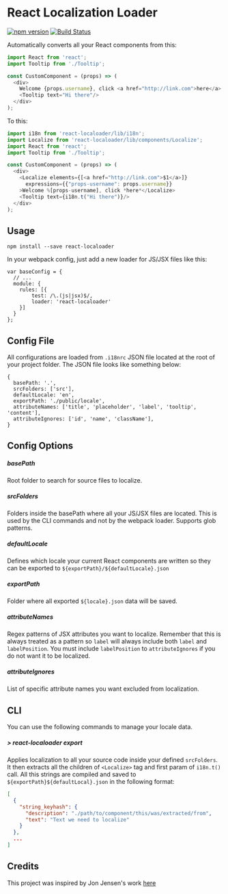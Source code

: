 # React Localization Loader

[![npm version](https://img.shields.io/npm/v/react-localoader.svg?style=flat)](https://www.npmjs.com/package/react-localoader) [![Build Status](https://travis-ci.org/montzkie18/react-localoader.svg?branch=master)](https://travis-ci.org/montzkie18/react-localoader)

Automatically converts all your React components from this:
```javascript
import React from 'react';
import Tooltip from './Tooltip';

const CustomComponent = (props) => (
  <div>
    Welcome {props.username}, click <a href="http://link.com">here</a>
    <Tooltip text="Hi there"/>
  </div>
);
```

To this:
```javascript
import i18n from 'react-localoader/lib/i18n';
import Localize from 'react-localoader/lib/components/Localize';
import React from 'react';
import Tooltip from './Tooltip';

const CustomComponent = (props) => (
  <div>
    <Localize elements={[<a href="http://link.com">$1</a>]}
      expressions={{"props-username": props.username}}
    >Welcome %[props-username], click *here*</Localize> 
    <Tooltip text={i18n.t("Hi there")}/>
  </div>
);
```

## Usage

```
npm install --save react-localoader
```

In your webpack config, just add a new loader for JS/JSX files like this:
```
var baseConfig = {
  // ...
  module: {
    rules: [{
        test: /\.(js|jsx)$/,
        loader: 'react-localoader'
    }]
  }
};
```

## Config File

All configurations are loaded from `.i18nrc` JSON file located at the root of your project folder. The JSON file looks like something below:

```
{
  basePath: '.',
  srcFolders: ['src'],
  defaultLocale: 'en',
  exportPath: './public/locale',
  attributeNames: ['title', 'placeholder', 'label', 'tooltip', 'content'],
  attributeIgnores: ['id', 'name', 'className'],
}
```

## Config Options
##### basePath
Root folder to search for source files to localize.

##### srcFolders
Folders inside the basePath where all your JS/JSX files are located. This is used by the CLI commands and not by the webpack loader. Supports glob patterns.

##### defaultLocale
Defines which locale your current React components are written so they can be exported to `${exportPath}/${defaultLocale}.json`

##### exportPath
Folder where all exported `${locale}.json` data will be saved.

##### attributeNames
Regex patterns of JSX attributes you want to localize. Remember that this is always treated as a pattern so `label` will always include both `label` and `labelPosition`. You must include `labelPosition` to `attributeIgnores` if you do not want it to be localized.

##### attributeIgnores
List of specific attribute names you want excluded from localization.

## CLI

You can use the following commands to manage your locale data.

##### > react-localoader export

Applies localization to all your source code inside your defined `srcFolders`. It then extracts all the children of `<Localize>` tag and first param of `i18n.t()` call. All this strings are compiled and saved to `${exportPath}${defaultLocal}.json` in the following format:
```json
[
  {
    "string_keyhash": {
      "description": "./path/to/component/this/was/extracted/from",
      "text": "Text we need to localize"
    }
  },
  ...
]
```

## Credits

This project was inspired by Jon Jensen's work [here](https://github.com/jenseng/react-i18nliner)